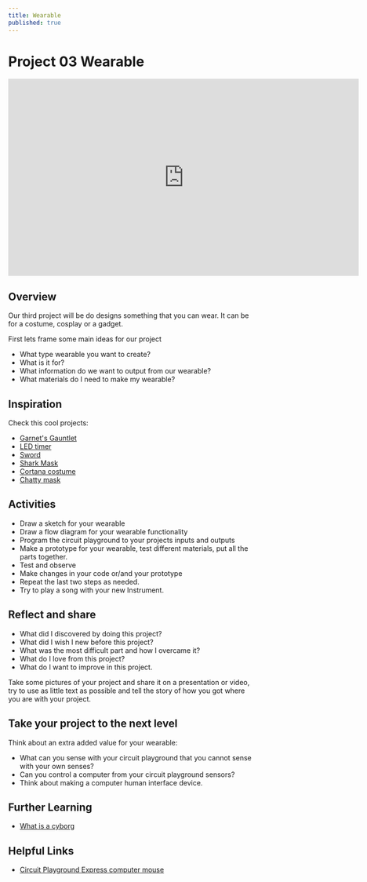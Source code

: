 ```yaml
---
title: Wearable
published: true
---
```


# Project 03 Wearable

<iframe width="715" height="402" src="https://www.youtube.com/embed/U-rPCCrC6pk" frameborder="0" allow="accelerometer; autoplay; clipboard-write; encrypted-media; gyroscope; picture-in-picture" allowfullscreen></iframe>

## Overview
Our third project will be do designs something that you can wear. It can be for a costume, cosplay or a gadget.

First lets frame some main ideas for our project

- What type wearable you want to create?
- What is it for?
- What information do we want to output from our wearable?
- What materials do I need to make my wearable?


## Inspiration

Check this cool projects:

- [Garnet's Gauntlet](https://learn.adafruit.com/cartoon-network-makecode-garnets-gauntlets-from-steven-universe)
- [LED timer](https://learn.adafruit.com/no-touch-hand-wash-timer-for-cpx-and-clue/circuit-playground-express-timer)
- [Sword](https://learn.adafruit.com/cardboard-obsidian-sword)
- [Shark Mask](https://learn.adafruit.com/sound-activated-shark-mask)
- [Cortana costume](https://learn.adafruit.com/neopixel-led-cortana-costume)
- [Chatty mask](https://learn.adafruit.com/chatty-light-up-cpx-mask)
## Activities

- Draw a sketch for your wearable
- Draw a flow diagram for your wearable functionality
- Program the circuit playground to your projects inputs and outputs
- Make a prototype for your wearable, test different materials, put all the parts together.
- Test and observe
- Make changes in your code or/and your prototype
- Repeat the last two steps as needed.
- Try to play a song with your new Instrument.

## Reflect and share

 - What did I discovered by doing this project?
 - What did I wish I new before this project?
 - What was the most difficult part and how I overcame it?
 - What do I love from this project?
 - What do I want to improve in this project.

 Take some pictures of your project and share it on a presentation or video, try to use as little text as possible and tell the story of how you got where you are with your project.

## Take your project to the next level

Think about an extra added value for your wearable:
  - What can you sense with your circuit playground that you cannot sense with your own senses?
  - Can you control a computer from your circuit playground sensors?
  - Think about making a computer human interface device. 

## Further Learning

- [What is a cyborg](https://learn.adafruit.com/make-it-sound/overview)


## Helpful Links
- [Circuit Playground Express computer mouse](https://learn.adafruit.com/make-it-a-mouse)
